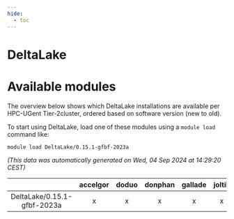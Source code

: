 ```yaml
---
hide:
  - toc
---
```


DeltaLake
=========

# Available modules


The overview below shows which DeltaLake installations are available per HPC-UGent Tier-2cluster, ordered based on software version (new to old).

To start using DeltaLake, load one of these modules using a `module load` command like:

```shell
module load DeltaLake/0.15.1-gfbf-2023a
```

*(This data was automatically generated on Wed, 04 Sep 2024 at 14:29:20 CEST)*  

| |accelgor|doduo|donphan|gallade|joltik|shinx|skitty|
| :---: | :---: | :---: | :---: | :---: | :---: | :---: | :---: |
|DeltaLake/0.15.1-gfbf-2023a|x|x|x|x|x|x|x|
